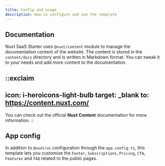 ```yaml
---
title: Config and usage
description: How to configure and use the template
---
```


## Documentation

Nuxt SaaS Starter uses `@nuxt/content` module to manage the documentation content of the website. The content is stored in the `content/docs` directory and is written in Markdown format.
You can tweak it to your needs and add more content to the documentation.

::exclaim
---
icon: i-heroicons-light-bulb
target: _blank
to: https://content.nuxt.com/
---
You can check out the official **Nuxt Content** documentation for more information.
::

## App config

In addition to `@nuxt/ui` configuration through the `app.config.ts`, this template lets you customize the `Footer`, `Subscriptions`, `Pricing`, `CTA`, `Features` and `FAQ` related to the public pages.